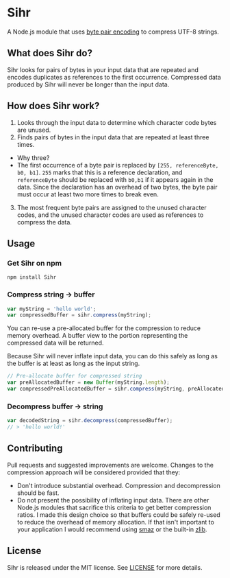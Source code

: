 # Sihr
A Node.js module that uses
[byte pair encoding](https://en.wikipedia.org/wiki/Byte_pair_encoding)
to compress UTF-8 strings.

## What does Sihr do?
Sihr looks for pairs of bytes in your input data that are repeated and encodes duplicates as references to the first occurrence. Compressed data produced by Sihr will never be longer than the input data.

## How does Sihr work?
1. Looks through the input data to determine which character code bytes are unused.
2. Finds pairs of bytes in the input data that are repeated at least three times.
 * Why three?
 * The first occurrence of a byte pair is replaced by `[255, referenceByte, b0, b1]`. `255` marks that this is a reference declaration, and `referenceByte` should be replaced with `b0,b1` if it appears again in the data. Since the declaration has an overhead of two bytes, the byte pair must occur at least two more times to break even.
3. The most frequent byte pairs are assigned to the unused character codes, and the unused character codes are used as references to compress the data.

## Usage
### Get Sihr on npm
```
npm install Sihr
```

### Compress string -> buffer
```javascript
var myString = 'hello world';
var compressedBuffer = sihr.compress(myString);
```
You can re-use a pre-allocated buffer for the compression to reduce memory overhead. A buffer view to the portion representing the compressed data will be returned.

Because Sihr will never inflate input data, you can do this safely as long as the buffer is at least as long as the input string.
```javascript
// Pre-allocate buffer for compressed string
var preAllocatedBuffer = new Buffer(myString.length);
var compressedPreAllocatedBuffer = sihr.compress(myString, preAllocatedBuffer);
```

### Decompress buffer -> string
```javascript
var decodedString = sihr.decompress(compressedBuffer);
// > 'hello world!'
```

## Contributing
Pull requests and suggested improvements are welcome. Changes to the compression approach will be considered provided that they:
* Don't introduce substantial overhead. Compression and decompression should be fast.
* Do not present the possibility of inflating input data. There are other Node.js modules that sacrifice this criteria to get better compression ratios.
I made this design choice so that buffers could be safely re-used to reduce the overhead of memory allocation. If that isn't important to your application I would recommend using [smaz](https://github.com/personalcomputer/smaz.js) or the built-in [zlib](https://nodejs.org/api/zlib.html).

## License
Sihr is released under the MIT license. See [LICENSE](./LICENSE) for more details.
